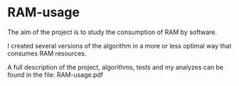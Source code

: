 # RAM-usage
The aim of the project is to study the consumption of RAM by software. 

I created several versions of the algorithm in a more or less optimal way that consumes RAM resources.

A full description of the project, algorithms, tests and my analyzes can be found in the file: RAM-usage.pdf
